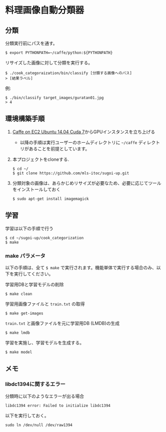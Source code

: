 # 料理画像自動分類器

## 分類

分類実行前にパスを通す。

```
$ export PYTHONPATH=~/caffe/python:${PYTHONPATH} 
```

リサイズした画像に対して分類を実行する。

```
$ ./cook_categoraization/bin/classify [分類する画像へのパス]
> [結果ラベル]
```

例:

```
$ ./bin/classify target_images/guratan01.jpg
> 4
```

## 環境構築手順


1. [Caffe on EC2 Ubuntu 14.04 Cuda 7](https://github.com/BVLC/caffe/wiki/Caffe-on-EC2-Ubuntu-14.04-Cuda-7)からGPUインスタンスを立ち上げる
    * 以降の手順は実行ユーザーのホームディレクトリに `~/caffe` ディレクトリがあることを前提としています。
2. 本プロジェクトをcloneする.
    ```
    $ cd ~/
    $ git clone https://github.com/mls-itoc/sugoi-up.git
    ```

3. 分類対象の画像は、あらかじめリサイズが必要なため、必要に応じてツールをインストールしておく
    ```
    $ sudo apt-get install imagemagick
    ```

## 学習

学習は以下の手順で行う

```
$ cd ~/sugoi-up/cook_categorization
$ make
```

### make パラメータ

以下の手順は、全て `$ make` で実行されます。機能単体で実行する場合のみ、以下を実行してください。

学習用DBと学習モデルの削除

```
$ make clean
```

学習用画像ファイルと `train.txt` の取得

```
$ make get-images
```

`train.txt` と画像ファイルを元に学習用DB (LMDB)の生成

```
$ make lmdb
```

学習を実施し、学習モデルを生成する。

```
$ make model
```

## メモ

### libdc1394に関するエラー

分類時に以下のようなエラーが出る場合

```
libdc1394 error: Failed to initialize libdc1394
```

以下を実行しておく。

```
sudo ln /dev/null /dev/raw1394
```
